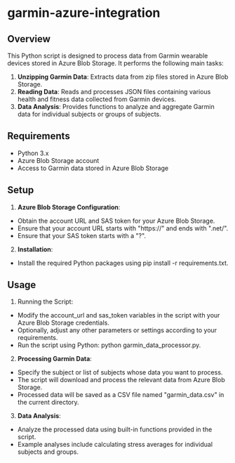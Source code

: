 # garmin-azure-integration
## Overview
This Python script is designed to process data from Garmin wearable devices stored in Azure Blob Storage. It performs the following main tasks:

1. **Unzipping Garmin Data**: Extracts data from zip files stored in Azure Blob Storage.
2. **Reading Data**: Reads and processes JSON files containing various health and fitness data collected from Garmin devices.
3. **Data Analysis**: Provides functions to analyze and aggregate Garmin data for individual subjects or groups of subjects.
## Requirements
- Python 3.x
- Azure Blob Storage account
- Access to Garmin data stored in Azure Blob Storage
## Setup
1. **Azure Blob Storage Configuration**:
- Obtain the account URL and SAS token for your Azure Blob Storage.
- Ensure that your account URL starts with "https://" and ends with ".net/".
- Ensure that your SAS token starts with a "?".
2. **Installation**:
- Install the required Python packages using pip install -r requirements.txt.
## Usage
1. Running the Script:
- Modify the account_url and sas_token variables in the script with your Azure Blob Storage credentials.
- Optionally, adjust any other parameters or settings according to your requirements.
- Run the script using Python: python garmin_data_processor.py.
2. **Processing Garmin Data**:
- Specify the subject or list of subjects whose data you want to process.
- The script will download and process the relevant data from Azure Blob Storage.
- Processed data will be saved as a CSV file named "garmin_data.csv" in the current directory.
3. **Data Analysis**:
- Analyze the processed data using built-in functions provided in the script.
- Example analyses include calculating stress averages for individual subjects and groups.
